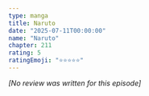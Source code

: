 ```yaml
---
type: manga
title: Naruto
date: "2025-07-11T00:00:00"
name: "Naruto"
chapter: 211
rating: 5
ratingEmoji: "⭐️⭐️⭐️⭐️⭐️"
---
```


_[No review was written for this episode]_